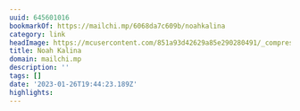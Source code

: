 ```yaml
---
uuid: 645601016
bookmarkOf: https://mailchi.mp/6068da7c609b/noahkalina
category: link
headImage: https://mcusercontent.com/851a93d42629a85e290280491/_compresseds/da708917-6ea8-210f-281a-eaad05153b2f.jpg
title: Noah Kalina
domain: mailchi.mp
description: ''
tags: []
date: '2023-01-26T19:44:23.189Z'
highlights:
---
```



